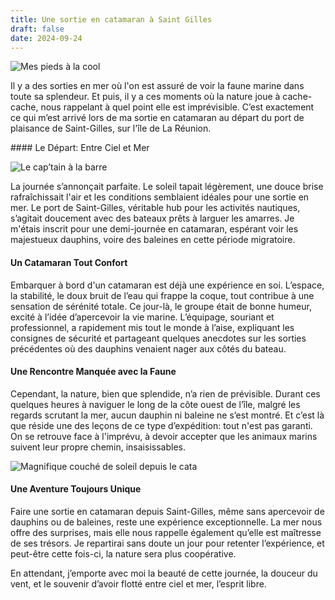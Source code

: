 ```yaml
---
title: Une sortie en catamaran à Saint Gilles
draft: false
date: 2024-09-24
---
```

![Mes pieds à la cool](/img/img_2956.jpeg "Mes pieds à la cool")

Il y a des sorties en mer où l'on est assuré de voir la faune marine dans toute sa splendeur. Et puis, il y a ces moments où la nature joue à cache-cache, nous rappelant à quel point elle est imprévisible. C’est exactement ce qui m’est arrivé lors de ma sortie en catamaran au départ du port de plaisance de Saint-Gilles, sur l'île de La Réunion.

\#### Le Départ: Entre Ciel et Mer

![Le cap’tain à la barre](/img/img_2941.jpeg "Le cap’tain à la barre")

La journée s’annonçait parfaite. Le soleil tapait légèrement, une douce brise rafraîchissait l'air et les conditions semblaient idéales pour une sortie en mer. Le port de Saint-Gilles, véritable hub pour les activités nautiques, s’agitait doucement avec des bateaux prêts à larguer les amarres. Je m'étais inscrit pour une demi-journée en catamaran, espérant voir les majestueux dauphins, voire des baleines en cette période migratoire.

#### Un Catamaran Tout Confort

Embarquer à bord d'un catamaran est déjà une expérience en soi. L’espace, la stabilité, le doux bruit de l’eau qui frappe la coque, tout contribue à une sensation de sérénité totale. Ce jour-là, le groupe était de bonne humeur, excité à l’idée d’apercevoir la vie marine. L’équipage, souriant et professionnel, a rapidement mis tout le monde à l’aise, expliquant les consignes de sécurité et partageant quelques anecdotes sur les sorties précédentes où des dauphins venaient nager aux côtés du bateau.

#### Une Rencontre Manquée avec la Faune

Cependant, la nature, bien que splendide, n’a rien de prévisible. Durant ces quelques heures à naviguer le long de la côte ouest de l’île, malgré les regards scrutant la mer, aucun dauphin ni baleine ne s’est montré. Et c’est là que réside une des leçons de ce type d’expédition: tout n'est pas garanti. On se retrouve face à l'imprévu, à devoir accepter que les animaux marins suivent leur propre chemin, insaisissables.

![Magnifique couché de soleil depuis le cata](/img/img_2964.jpeg "Magnifique couché de soleil depuis le cata")

#### Une Aventure Toujours Unique

Faire une sortie en catamaran depuis Saint-Gilles, même sans apercevoir de dauphins ou de baleines, reste une expérience exceptionnelle. La mer nous offre des surprises, mais elle nous rappelle également qu’elle est maîtresse de ses trésors. Je repartirai sans doute un jour pour retenter l’expérience, et peut-être cette fois-ci, la nature sera plus coopérative.

En attendant, j’emporte avec moi la beauté de cette journée, la douceur du vent, et le souvenir d’avoir flotté entre ciel et mer, l’esprit libre.
